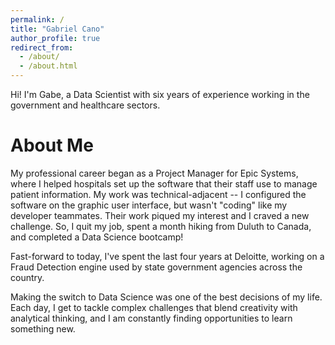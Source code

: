 ```yaml
---
permalink: /
title: "Gabriel Cano"
author_profile: true
redirect_from: 
  - /about/
  - /about.html
---
```


Hi! I'm Gabe, a Data Scientist with six years of experience working in the government and healthcare sectors.

About Me
======

My professional career began as a Project Manager for Epic Systems, where I helped hospitals set up the software that their staff use to manage patient information. My work was technical-adjacent -- I configured the software on the graphic user interface, but wasn't "coding" like my developer teammates. Their work piqued my interest and I craved a new challenge. So, I quit my job, spent a month hiking from Duluth to Canada, and completed a Data Science bootcamp!

Fast-forward to today, I've spent the last four years at Deloitte, working on a Fraud Detection engine used by state government agencies across the country.

Making the switch to Data Science was one of the best decisions of my life. Each day, I get to tackle complex challenges that blend creativity with analytical thinking, and I am constantly finding opportunities to learn something new.




